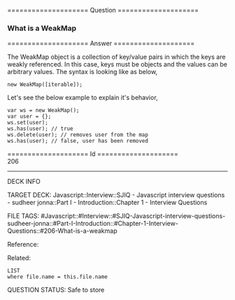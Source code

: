 ==================== Question ====================  

### What is a WeakMap  

==================== Answer ====================  

The WeakMap object is a collection of key/value pairs in which the keys are weakly referenced. In this case, keys must be objects and the values can be arbitrary values. The syntax is looking like as below,

<!-- codeblock-start -->
<pre><code class="hljs language-javascript"><span class="hljs-keyword">new</span> <span class="hljs-title class_">WeakMap</span>([iterable]);
</code></pre>
<!-- codeblock-end -->

Let's see the below example to explain it's behavior,

<!-- codeblock-start -->
<pre><code class="hljs language-javascript"><span class="hljs-keyword">var</span> ws = <span class="hljs-keyword">new</span> <span class="hljs-title class_">WeakMap</span>();
<span class="hljs-keyword">var</span> user = {};
ws.<span class="hljs-title function_">set</span>(user);
ws.<span class="hljs-title function_">has</span>(user); <span class="hljs-comment">// true</span>
ws.<span class="hljs-title function_">delete</span>(user); <span class="hljs-comment">// removes user from the map</span>
ws.<span class="hljs-title function_">has</span>(user); <span class="hljs-comment">// false, user has been removed</span>
</code></pre>
<!-- codeblock-end -->

==================== Id ====================  
206

---

DECK INFO

TARGET DECK: Javascript::Interview::SJIQ - Javascript interview questions - sudheer jonna::Part I - Introduction::Chapter 1 - Interview Questions

FILE TAGS: #Javascript::#Interview::#SJIQ-Javascript-interview-questions-sudheer-jonna::#Part-I-Introduction::#Chapter-1-Interview-Questions::#206-What-is-a-weakmap

Reference:

Related:

```dataview
LIST
where file.name = this.file.name
```

QUESTION STATUS: Safe to store
